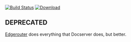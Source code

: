 [![Build Status](https://img.shields.io/travis/function61/docserver.svg?style=for-the-badge)](https://travis-ci.org/function61/docserver)
[![Download](https://img.shields.io/docker/pulls/fn61/docserver.svg?style=for-the-badge)](https://hub.docker.com/r/fn61/docserver/)

DEPRECATED
----------

[Edgerouter](https://github.com/function61/edgerouter) does everything that Docserver does,
but better.
